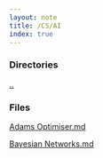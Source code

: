 ```yaml
---
layout: note
title: /CS/AI
index: true
---
```

<h3>Directories</h3>

  
  <a href='/notes/CS/AI.html'>..</a>
  


  <h3>Files</h3>
  
  <a href='/notes/CS/AI/Adams%20Optimiser.html'>Adams Optimiser.md</a>
  
  <a href='/notes/CS/AI/Bayesian%20Networks.html'>Bayesian Networks.md</a>
  

